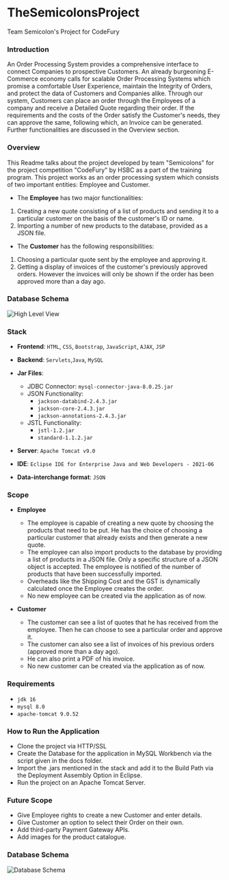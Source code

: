# TheSemicolonsProject
Team Semicolon's Project for CodeFury

### Introduction ###
An Order Processing System provides a comprehensive interface to connect Companies to prospective Customers. An already burgeoning E-Commerce economy calls for scalable Order Processing Systems which promise a comfortable User Experience, maintain the Integrity of Orders, and protect the data of Customers and Companies alike. Through our system, Customers can place an order through the Employees of a company and receive a Detailed Quote regarding their order. If the requirements and the costs of the Order satisfy the Customer's needs, they can approve the same, following which, an Invoice can be generated. Further functionalities are discussed in the Overview section. 

### Overview ###
This Readme talks about the project developed by team "Semicolons" for the project competition "CodeFury" by HSBC as a part of the training program. This project works as an order processing system which consists of two important entities: Employee and Customer. 

* The __Employee__ has two major functionalities: 
1. Creating a new quote consisting of a list of products and sending it to a particular customer on the basis of the customer's ID or name. 
2. Importing a number of new products to the database, provided as a JSON file.

* The __Customer__ has the following responsibilities:
1. Choosing a particular quote sent by the employee and approving it.
2. Getting a display of invoices of the customer's previously approved orders. However the invoices will only be shown if the order has been approved more than a day ago.

### Database Schema ###
![High Level View](https://github.com/dhruvinamdar/TheSemicolonsProject/blob/main/High%20Level%20View.jpeg)

### Stack ###
* __Frontend__: `HTML`, `CSS`, `Bootstrap`, `JavaScript`, `AJAX`, `JSP`
* __Backend__: `Servlets`,`Java`, `MySQL`
* __Jar Files__:
  * JDBC Connector: `mysql-connector-java-8.0.25.jar`
  * JSON Functionality:  
    * `jackson-databind-2.4.3.jar`
    * `jackson-core-2.4.3.jar`
    * `jackson-annotations-2.4.3.jar`
  * JSTL Functionality:  
    * `jstl-1.2.jar`
    * `standard-1.1.2.jar`

* __Server__: `Apache Tomcat v9.0`
* __IDE__: `Eclipse IDE for Enterprise Java and Web Developers - 2021-06`
* __Data-interchange format__: `JSON`

### Scope ###

* __Employee__
  * The employee is capable of creating a new quote by choosing the products that need to be put. He has the choice of choosing a particular customer that already exists and then generate a new quote.
  * The employee can also import products to the database by providing a list of products in a JSON file. Only a specific structure of a JSON object is accepted. The employee is notified of the number of products that have been successfully imported.
  * Overheads like the Shipping Cost and the GST is dynamically calculated once the Employee creates the order.
  * No new employee can be created via the application as of now.

* __Customer__
  * The customer can see a list of quotes that he has received from the employee. Then he can choose to see a particular order and approve it.
  * The customer can also see a list of invoices of his previous orders (approved more than a day ago).
  * He can also print a PDF of his invoice.
  * No new customer can be created via the application as of now.

### Requirements ###
* `jdk 16`
* `mysql 8.0`
* `apache-tomcat 9.0.52`

### How to Run the Application ###
* Clone the project via HTTP/SSL
* Create the Database for the application in MySQL Workbench via the script given in the docs folder. 
* Import the .jars mentioned in the stack and add it to the Build Path via the Deployment Assembly Option in Eclipse.
* Run the project on an Apache Tomcat Server.

### Future Scope ###

 * Give Employee rights to create a new Customer and enter details.
 * Give Customer an option to select their Order on their own.
 * Add third-party Payment Gateway APIs.
 * Add images for the product catalogue.

### Database Schema ###
![Database Schema](https://github.com/dhruvinamdar/TheSemicolonsProject/blob/main/DBSchema.jpeg)

